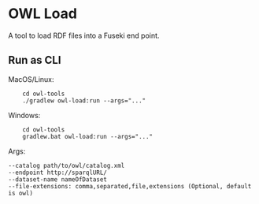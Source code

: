 # OWL Load

A tool to load RDF files into a Fuseki end point. 

## Run as CLI

MacOS/Linux:
```
    cd owl-tools
    ./gradlew owl-load:run --args="..."
```
Windows:
```
    cd owl-tools
    gradlew.bat owl-load:run --args="..."
```
Args:
```
--catalog path/to/owl/catalog.xml
--endpoint http://sparqlURL/
--dataset-name nameOfDataset
--file-extensions: comma,separated,file,extensions (Optional, default is owl)
```
